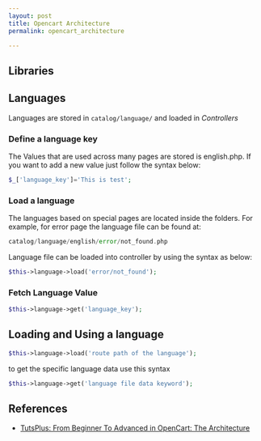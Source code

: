 ```yaml
---
layout: post
title: Opencart Architecture
permalink: opencart_architecture

---
```


Libraries
---


Languages 
---
Languages are stored in `catalog/language/` and loaded in _Controllers_

### Define a language key
The Values that are used across many pages are stored is english.php. If you want to add a new value just follow the syntax below:

```php
$_['language_key']='This is test';
```

### Load a language
The languages based on special pages are located inside the folders. For example, for error page the language file can be found at:

```php
catalog/language/english/error/not_found.php
```

Language file can be loaded into controller by using the syntax as below:

```php
$this->language->load('error/not_found');
```

### Fetch Language Value

```php
$this->language->get('language_key');
```

Loading and Using a language
---
    
```php
$this->language->load('route path of the language');
```

to get the specific language data use this syntax 

```php
$this->language->get('language file data keyword');
```



References
---
- [TutsPlus: From Beginner To Advanced in OpenCart: The Architecture](http://code.tutsplus.com/articles/from-beginner-to-advanced-in-opencart-the-architecture--cms-21482)